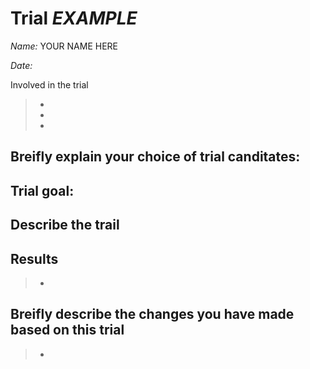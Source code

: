# Trial ***EXAMPLE***

_Name:_ YOUR NAME HERE

_Date:_ 

Involved in the trial
>-
>- 
>- 

## Breifly explain your choice of trial canditates:
> 

## Trial goal:
> 


## Describe the trail
>  


## Results
> - 

## Breifly describe the changes you have made based on this trial
> - 